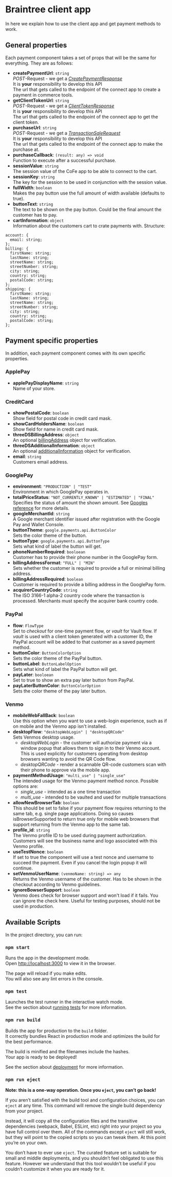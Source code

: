 # Braintree client app

In here we explain how to use the client app and get payment methods to work.

## General properties

Each payment component takes a set of props that will be the same for everything. They are as follows:
- **createPaymentUrl**: `string`  
    *POST*-Request - we get a [*CreatePaymentResponse*](src/types/index.ts)  
    It is **your** responsibility to develop this API  
    The url that gets called to the endpoint of the connect app to create a payment in commerce tools.
- **getClientTokenUrl**: `string`  
    *POST*-Request  - we get a [*ClientTokenResponse*]((src/types/index.ts))  
    It is **your** responsibility to develop this API  
    The url that gets called to the endpoint of the connect app to get the client token.
- **purchaseUrl**: `string`  
    *POST*-Request - we get a [*TransactionSaleRequest*](src/types/index.ts)    
    It is **your** responsibility to develop this API  
    The url that gets called to the endpoint of the connect app to make the purchase at.
- **purchaseCallback**: `(result: any) => void`  
    Function to execute after a successful purchase.
- **sessionValue**: `string`  
    The session value of the CoFe app to be able to connect to the cart.
- **sessionKey**: `string`  
    The key for the session to be used in conjunction with the session value.
- **fullWidth**: `boolean`  
    Makes the pay button use the full amount of width available (defaults to true).
- **buttonText**: `string`  
    The text to be shown on the pay button. Could be the final amount the customer has to pay.
- **cartInformation**: `object`  
Information about the customers cart to crate payments with. 
Structure:
```
account: {
  email: string;
};
billing: {
  firstName: string;
  lastName: string;
  streetName: string;
  streetNumber: string;
  city: string;
  country: string;
  postalCode: string;
};
shipping: {
  firstName: string;
  lastName: string;
  streetName: string;
  streetNumber: string;
  city: string;
  country: string;
  postalCode: string;
};
 ```
## Payment specific properties
In addition, each payment component comes with its own specific properties.

### ApplePay
- **applePayDisplayName**: `string`  
    Name of your store.

### CreditCard
- **showPostalCode**: `boolean`  
  Show field for postal code in credit card mask.
- **showCardHoldersName**: `boolean`  
    Show field for name in credit card mask.
- **threeDSBillingAddress**: `object`  
    An optional [billingAddress](https://braintree.github.io/braintree-web/current/ThreeDSecure.html#~billingAddress) object for verification.
- **threeDSAdditionalInformation**: `object`  
    An optional [additionalInformation](https://braintree.github.io/braintree-web/current/ThreeDSecure.html#~additionalInformation) object for verification.
- **email**: `string`  
    Customers email address.

### GooglePay
- **environment**: `"PRODUCTION" | "TEST"`  
  Environment in which GooglePay operates in.
- **totalPriceStatus**: `"NOT_CURRENTLY_KNOWN" | "ESTIMATED" | "FINAL"`  
  Specifies the status of amount the shown amount. See [Googles reference](https://developers.google.com/pay/api/web/reference/request-objects#TransactionInfo) for more details.
- **googleMerchantId**: `string`  
  A Google merchant identifier issued after registration with the Google Pay and Wallet Console.
- **buttonTheme**: `google.payments.api.ButtonColor`  
  Sets the color theme of the button.
- **buttonType**: `google.payments.api.ButtonType`  
  Sets what kind of label the button will get. 
- **phoneNumberRequired**: `booloean`  
  Customer has to provide their phone number in the GooglePay form.
- **billingAddressFormat**: `"FULL" | "MIN"`  
  Sets whether the customer is required to provide a full or minimal billing address.
- **billingAddressRequired**: `boolean`  
  Customer is required to provide a billing address in the GooglePay form.
- **acquirerCountryCode**: `string`  
  The ISO 3166-1 alpha-2 country code where the transaction is processed. Merchants must specify the acquirer bank country code.

### PayPal
- **flow**: `FlowType`  
  Set to *checkout* for one-time payment flow, or *vault* for Vault flow. If *vault* is used with a client token generated with a customer ID, the PayPal account will be added to that customer as a saved payment method.
- **buttonColor**: `ButtonColorOption`  
  Sets the color theme of the PayPal button.
- **buttonLabel**: `ButtonLabelOption`  
  Sets what kind of label the PayPal button will get.
- **payLater**: `booloean`  
  Set to true to show an extra pay later button from PayPal. 
- **payLaterButtonColor**: `ButtonColorOption`  
  Sets the color theme of the pay later button.

### Venmo
- **mobileWebFallBack**: `boolean`  
  Use this option when you want to use a web-login experience, such as if on mobile and the Venmo app isn't installed.
- **desktopFlow**: `"desktopWebLogin" | "desktopQRCode"`  
  Sets Venmos desktop usage.
  - *desktopWebLogin* - the customer will authorize payment via a window popup that allows them to sign in to their Venmo account. This is used explicitly for customers operating from desktop browsers wanting to avoid the QR Code flow.
  - *desktopQRCode* - render a scannable QR-code customers scan with their phone to approve via the mobile app.
- **paymentMethodUsage**: `"multi_use" | "single_use"`  
  The intended usage for the Venmo payment method nonce. Possible options are:
  - *single_use* - intended as a one time transaction
  - *multi_use* - intended to be vaulted and used for multiple transactions
- **allowNewBrowserTab**: `boolean`  
  This should be set to false if your payment flow requires returning to the same tab, e.g. single page applications. Doing so causes isBrowserSupported to return true only for mobile web browsers that support returning from the Venmo app to the same tab.
- **profile_id**: `string`  
  The Venmo profile ID to be used during payment authorization. Customers will see the business name and logo associated with this Venmo profile.
- **useTestNonce**: `boolean`  
  If set to true the component will use a test nonce and username to succeed the payment. Even if you cancel the login popup it will continue.
- **setVenmoUserName**: `(venmoName: string) => any`  
  Returns the Venmo username of the customer. Has to be shown in the checkout according to Venmo guidelines.
- **ignoreBowserSupport**: `boolean`  
  Venmo does check for browser support and won't load if it fails. You can ignore the check here. Useful for testing purposes, should not be used in production.

## Available Scripts

In the project directory, you can run:

### `npm start`

Runs the app in the development mode.\
Open [http://localhost:3000](http://localhost:3000) to view it in the browser.

The page will reload if you make edits.\
You will also see any lint errors in the console.

### `npm test`

Launches the test runner in the interactive watch mode.\
See the section about [running tests](https://facebook.github.io/create-react-app/docs/running-tests) for more information.

### `npm run build`

Builds the app for production to the `build` folder.\
It correctly bundles React in production mode and optimizes the build for the best performance.

The build is minified and the filenames include the hashes.\
Your app is ready to be deployed!

See the section about [deployment](https://facebook.github.io/create-react-app/docs/deployment) for more information.

### `npm run eject`

**Note: this is a one-way operation. Once you `eject`, you can’t go back!**

If you aren’t satisfied with the build tool and configuration choices, you can `eject` at any time. This command will remove the single build dependency from your project.

Instead, it will copy all the configuration files and the transitive dependencies (webpack, Babel, ESLint, etc) right into your project so you have full control over them. All of the commands except `eject` will still work, but they will point to the copied scripts so you can tweak them. At this point you’re on your own.

You don’t have to ever use `eject`. The curated feature set is suitable for small and middle deployments, and you shouldn’t feel obligated to use this feature. However we understand that this tool wouldn’t be useful if you couldn’t customize it when you are ready for it.

